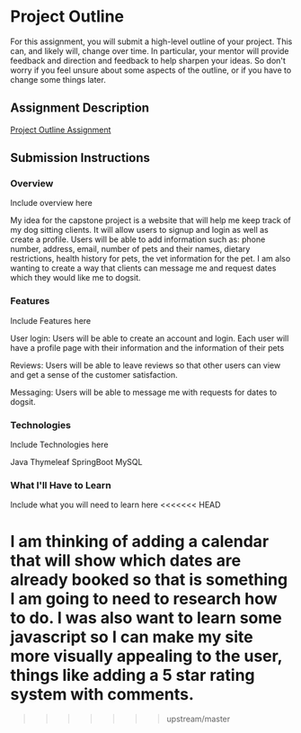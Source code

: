 # Project Outline
For this assignment, you will submit a high-level outline of your project. This can, and likely will, change over time. In particular, your mentor will provide feedback and direction and feedback to help sharpen your ideas. So don't worry if you feel unsure about some aspects of the outline, or if you have to change some things later.


## Assignment Description
[Project Outline Assignment](https://education.launchcode.org/liftoff/assignments/project-outline/)

## Submission Instructions

### Overview
Include overview here

My idea for the capstone project is a website that will help me keep track of my dog sitting clients. It will allow
users to signup and login as well as create a profile. Users will be able to add information such as: phone number,
address, email, number of pets and their names, dietary restrictions, health history for pets, the vet information
for the pet. I am also wanting to create a way that clients can message me and request dates which they would like
me to dogsit.

### Features
Include Features here

User login: Users will be able to create an account and login. Each user will have a profile page with their information
and the information of their pets

Reviews: Users will be able to leave reviews so that other users can view and get a sense of the customer satisfaction.

Messaging: Users will be able to message me with requests for dates to dogsit.

### Technologies
Include Technologies here

Java
Thymeleaf
SpringBoot
MySQL

### What I'll Have to Learn
Include what you will need to learn here
<<<<<<< HEAD

I am thinking of adding a calendar that will show which dates are already booked so that is something I am going to need
to research how to do. I was also want to learn some javascript so I can make my site more visually appealing to the
user, things like adding a 5 star rating system with comments.
=======
>>>>>>> upstream/master

